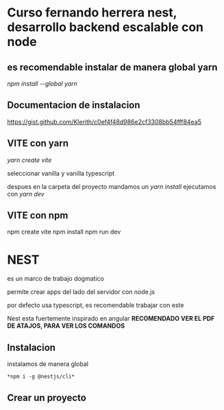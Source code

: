 # Curso fernando herrera nest, desarrollo backend escalable con node

## es recomendable instalar de manera global yarn

*npm install --global yarn*

## Documentacion de instalacion
https://gist.github.com/Klerith/c0ef4f48d986e2cf3308bb54fff84ea5
## VITE con yarn
*yarn create vite*

seleccionar vanilla y vanilla typescript

despues en la carpeta del proyecto mandamos un 
*yarn install*
ejecutamos con *yarn dev*

## VITE con npm
npm create vite
npm install
npm run dev

# NEST
es un marco de trabajo dogmatico

permite crear apps del lado del servidor con node.js

por defecto usa typescript, es recomendable trabajar con este

Nest esta fuertemente inspirado en angular
**RECOMENDADO VER EL PDF DE ATAJOS, PARA VER LOS COMANDOS**

## Instalacion
instalamos de manera global

    *npm i -g @nestjs/cli*

## Crear un proyecto


